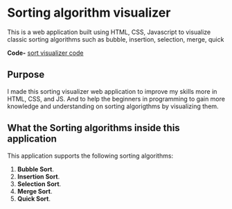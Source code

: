 # Sorting algorithm visualizer

This is a web application built using HTML, CSS, Javascript to visualize classic sorting algorithms such as bubble, insertion, selection, merge, quick 


**Code-** [sort visualizer code](https://github.com/Ankur-Sing/Sorting-Visualizer.git)

## Purpose

I made this sorting visualizer web application to improve my skills more in
HTML, CSS, and JS. And to help the beginners in programming to gain more knowledge and understanding on sorting algorigthms by visualizing them.

## What the Sorting algorithms inside this application

This application supports the following sorting algorithms:

1. **Bubble Sort**.
2. **Insertion Sort**.
3. **Selection Sort**.
4. **Merge Sort**.
5. **Quick Sort**.

